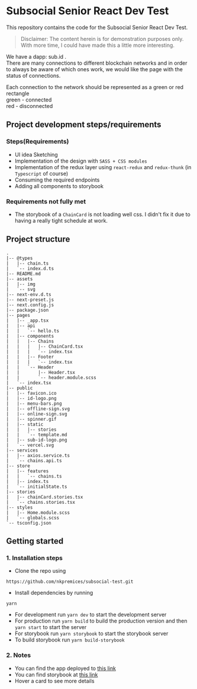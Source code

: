 # Subsocial Senior React Dev Test
This repository contains the code for the Subsocial Senior React Dev Test.

> Disclaimer: The content herein is for demonstration purposes only. With more time, I could have made this a little more interesting.

We have a dapp: sub.id . <br>
There are many connections to different blockchain networks and in order to always be aware of which ones work, 
we would like the page with the status of connections. <br>

Each connection to the network should be represented as a green or red rectangle <br>
green - connected <br>
red - disconnected <br>

## Project development steps/requirements

### Steps(Requirements)
* UI idea Sketching
* Implementation of the design with `SASS + CSS modules`
* Implementation of the redux layer using `react-redux` and `redux-thunk` (in `Typescript` of course)
* Consuming the required endpoints
* Adding all components to storybook

### Requirements not fully met
* The storybook of a `ChainCard` is not loading well css. I didn't fix it due to having a really tight schedule at work.


## Project structure
   ```
.
|-- @types
|   |-- chain.ts
|   `-- index.d.ts
|-- README.md
|-- assets
|   |-- img
|   `-- svg
|-- next-env.d.ts
|-- next-preset.js
|-- next.config.js
|-- package.json
|-- pages
|   |-- _app.tsx
|   |-- api
|   |   `-- hello.ts
|   |-- components
|   |   |-- Chains
|   |   |   |-- ChainCard.tsx
|   |   |   `-- index.tsx
|   |   |-- Footer
|   |   |   `-- index.tsx
|   |   `-- Header
|   |       |-- Header.tsx
|   |       `-- header.module.scss
|   `-- index.tsx
|-- public
|   |-- favicon.ico
|   |-- id-logo.png
|   |-- menu-bars.png
|   |-- offline-sign.svg
|   |-- online-sign.svg
|   |-- spinner.gif
|   |-- static
|   |   |-- stories
|   |   `-- template.md
|   |-- sub-id-logo.png
|   `-- vercel.svg
|-- services
|   |-- axios.service.ts
|   `-- chains.api.ts
|-- store
|   |-- features
|   |   `-- chains.ts
|   |-- index.ts
|   `-- initialState.ts
|-- stories
|   |-- chainCard.stories.tsx
|   `-- chains.stories.tsx
|-- styles
|   |-- Home.module.scss
|   `-- globals.scss
`-- tsconfig.json

```

## Getting started

### 1. Installation steps

* Clone the repo using

```https://github.com/nkpremices/subsocial-test.git```

* Install dependencies by running

```yarn```

* For development run `yarn dev` to start the development server
* For production run `yarn build` to build the production version and then `yarn start` to start the server
* For storybook run `yarn storybook` to start the storybook server
* To build storybook run `yarn build-storybook`


### 2. Notes
* You can find the app deployed to [this link](https://subsocial-test.netlify.app/)
* You can find storybook at [this link](https://subsocial-test.netlify.app/static/stories/index.html)
* Hover a card to see more details
